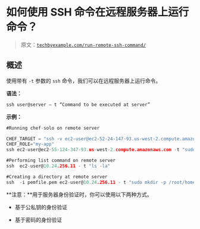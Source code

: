 # 如何使用 SSH 命令在远程服务器上运行命令？

> 原文：[`techbyexample.com/run-remote-ssh-command/`](https://techbyexample.com/run-remote-ssh-command/)

## **概述**

使用带有 `-t` 参数的 `ssh` 命令，我们可以在远程服务器上运行命令。

**语法：**

```go
ssh user@server – t “Command to be executed at server”
```

**示例：**

```go
#Running chef-solo on remote server

CHEF_TARGET = "ssh -v ec2-user@ec2-52-24-147-93.us-west-2.compute.amazonaws.com"
CHEF_ROLE="my-app"
ssh ec2-user@ec2-55-124-347-93.us-west-2.compute.amazonaws.com -t "sudo chef-solo --node-name $CHEF_TARGET -o role[$CHEF_ROLE]"
```

```go
#Performing list command on remote server
ssh  ec2-user@10.24.256.11 - t "ls -la"
```

```go
#Creating a directory at remote server
ssh  -i pemfile.pem ec2-user@10.24.256.11 - t "sudo mkdir -p /root/home/test"
```

**注意：**用于服务器身份验证时，你可以使用以下两种方式。

+   基于公私钥的身份验证

+   基于密码的身份验证
